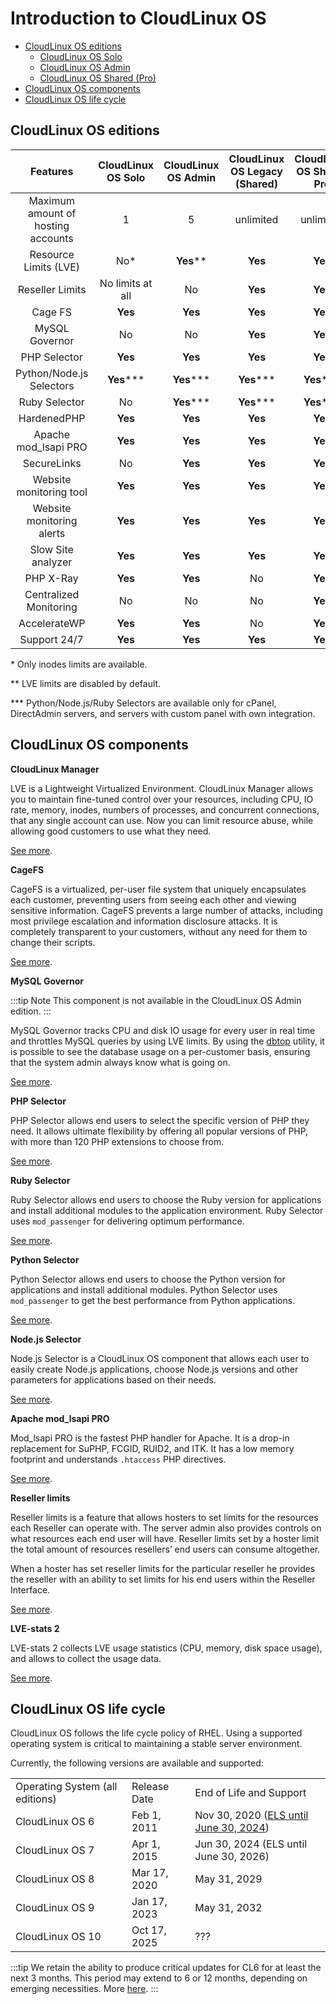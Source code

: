 # Introduction to CloudLinux OS

* [CloudLinux OS editions](/introduction/cloudlinux-os-editions/)
    * [CloudLinux OS Solo](/introduction/solo/)
    * [CloudLinux OS Admin](/introduction/admin/)
    * [CloudLinux OS Shared (Pro)](/cloudlinuxos/shared-pro/)
* [CloudLinux OS components](/introduction/cloudlinux-os-editions/#cloudlinux-os-components)
* [CloudLinux OS life cycle](/introduction/cloudlinux-os-editions/#cloudlinux-os-life-cycle)

## CloudLinux OS editions

|**Features**|**CloudLinux OS Solo**|**CloudLinux OS Admin**| **CloudLinux OS Legacy (Shared)** |**CloudLinux OS Shared Pro**|
|:-:|:-:|:-:|:------------------------:|:-:|
|Maximum amount of hosting accounts|1|5|        unlimited         |unlimited|
|Resource Limits (LVE)|No*|**Yes****|         **Yes**          |**Yes**|
|Reseller Limits|No limits at all|No|         **Yes**          |**Yes**|
|Cage FS|**Yes**|**Yes**|         **Yes**          |**Yes**|
|MySQL Governor|No|No|         **Yes**          |**Yes**|
|PHP Selector|**Yes**|**Yes**|         **Yes**          |**Yes**|
|Python/Node.js Selectors|**Yes*****|**Yes*****|        **Yes*****        |**Yes*****|
|Ruby Selector|No|**Yes*****|        **Yes*****        |**Yes*****|
|HardenedPHP|**Yes**|**Yes**|         **Yes**          |**Yes**|
|Apache mod_lsapi PRO|**Yes**|**Yes**|         **Yes**          |**Yes**|
|SecureLinks|No|**Yes**|         **Yes**          |**Yes**|
|Website monitoring tool|**Yes**|**Yes**|         **Yes**          |**Yes**|
|Website monitoring alerts|**Yes**|**Yes**|         **Yes**          |**Yes**|
|Slow Site analyzer|**Yes**|**Yes**|         **Yes**          |**Yes**|
|PHP X-Ray|**Yes**|**Yes**|            No            |**Yes**|
|Centralized Monitoring|No|No|            No            |**Yes**|
|AccelerateWP|**Yes**|**Yes**|            No            |**Yes**|
|Support 24/7|**Yes**|**Yes**|         **Yes**          |**Yes**|

\* Only inodes limits are available.

\** LVE limits are disabled by default.

\*** Python/Node.js/Ruby Selectors are available only for cPanel, DirectAdmin servers, and servers with custom panel with own integration.

## CloudLinux OS components

**CloudLinux Manager**

LVE is a Lightweight Virtualized Environment.
CloudLinux Manager allows you to maintain fine-tuned control over your resources,
including CPU, IO rate, memory, inodes, numbers of processes, and concurrent connections,
that any single account can use. Now you can limit resource abuse, while allowing good customers to use what they need.

[See more](/cloudlinuxos/lve_manager/).

**CageFS**

CageFS is a virtualized, per-user file system that uniquely encapsulates each customer,
preventing users from seeing each other and viewing sensitive information. CageFS prevents a large number of attacks,
including most privilege escalation and information disclosure attacks. It is completely transparent to your customers,
without any need for them to change their scripts.

[See more](/cloudlinuxos/cloudlinux_os_components/#cagefs).

**MySQL Governor**

:::tip Note
This component is not available in the CloudLinux OS Admin edition.
:::

MySQL Governor tracks CPU and disk IO usage for every user in real time and throttles MySQL queries by using LVE limits. By using the [dbtop](/command-line_tools/#dbtop) utility, it is possible to see the database usage on a per-customer basis, ensuring that the system admin always know what is going on.

[See more](/cloudlinuxos/cloudlinux_os_components/#mysql-governor).

**PHP Selector**

PHP Selector allows end users to select the specific version of PHP they need. It allows ultimate flexibility by offering all
popular versions of PHP, with more than 120 PHP extensions to choose from.

[See more](/cloudlinuxos/cloudlinux_os_components/#php-selector).

**Ruby Selector**

Ruby Selector allows end users to choose the Ruby version for applications and install additional modules
to the application environment. Ruby Selector uses `mod_passenger` for delivering optimum performance.

[See more](/cloudlinuxos/cloudlinux_os_components/#ruby-selector).

**Python Selector**

Python Selector allows end users to choose the Python version for applications and install additional modules.
Python Selector uses `mod_passenger` to get the best performance from Python applications.

[See more](/cloudlinuxos/cloudlinux_os_components/#python-selector).

**Node.js Selector**

Node.js Selector is a CloudLinux OS component that allows each user to easily create Node.js applications,
choose Node.js versions and other parameters for applications based on their needs.

[See more](/cloudlinuxos/cloudlinux_os_components/#node-js-selector).

**Apache mod_lsapi PRO**

Mod_lsapi PRO is the fastest PHP handler for Apache. It is a drop-in replacement for SuPHP, FCGID, RUID2, and ITK.
It has a low memory footprint and understands `.htaccess` PHP directives.

[See more](/cloudlinuxos/cloudlinux_os_components/#apache-mod-lsapi-pro).

**Reseller limits**

Reseller limits is a feature that allows hosters to set limits for the resources each Reseller can operate with.
The server admin also provides controls on what resources each end user will have. Reseller limits set by a hoster
limit the total amount of resources resellers’ end users can consume altogether.

When a hoster has set reseller limits for the particular reseller he provides the reseller with an ability to
set limits for his end users within the Reseller Interface.

[See more](/cloudlinuxos/cloudlinux_os_components/#reseller-limits).

**LVE-stats 2**

LVE-stats 2 collects LVE usage statistics (CPU, memory, disk space usage),
and allows to collect the usage data.

[See more](/cloudlinuxos/cloudlinux_os_components/#lve-stats-2).

## CloudLinux OS life cycle

CloudLinux OS follows the life cycle policy of RHEL.
Using a supported operating system is critical to maintaining a stable server environment.

Currently, the following versions are available and supported:

| |  | |
|-|--|-|
|Operating System (all editions) | Release Date| End of Life and Support|
|CloudLinux OS 6 | Feb 1, 2011 | Nov 30, 2020 ([ELS until June 30, 2024](/cln/billing/#cloudlinux-os-6-extended-lifecycle-support)) |
|CloudLinux OS 7 | Apr 1, 2015 | Jun 30, 2024 (ELS until June 30, 2026) |
|CloudLinux OS 8 | Mar 17, 2020 | May 31, 2029 |
|CloudLinux OS 9 | Jan 17, 2023 | May 31, 2032 |
|CloudLinux OS 10 | Oct 17, 2025 | ??? |

:::tip
We retain the ability to produce critical updates for CL6 for at least the next 3 months. This period may extend to 6 or 12 months, depending on emerging necessities. More [here](https://blog.cloudlinux.com/end-of-life-announcement-for-cloudlinux-os-6).
:::
